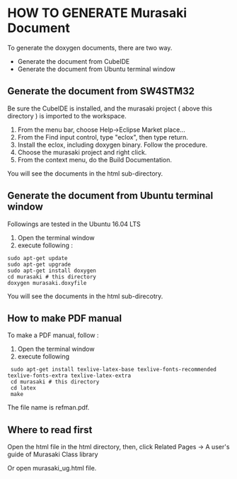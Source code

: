 # HOW TO GENERATE Murasaki Document

To generate the doxygen documents, there are two way.

- Generate the document from CubeIDE
- Generate the document from Ubuntu terminal window

## Generate the document from SW4STM32

Be sure the CubeIDE is installed, and the murasaki project ( above this
directory ) is imported to the workspace.

 1. From the menu bar, choose Help->Eclipse Market place...
 1. From the Find input control, type "eclox", then type return.
 1. Install the eclox, including doxygen binary. Follow the procedure. 
 1. Choose the murasaki project and right click.
 1. From the context menu, do the Build Documentation.

You will see the documents in the html sub-directory.

## Generate the document from Ubuntu terminal window

Followings are tested in the Ubuntu 16.04 LTS

1. Open the terminal window
1. execute following :
```
sudo apt-get update
sudo apt-get upgrade
sudo apt-get install doxygen
cd murasaki # this directory
doxygen murasaki.doxyfile
```
 You will see the documents in the html sub-direcotry.

## How to make PDF manual

To make a PDF manual, follow :

1. Open the terminal window
2. execute following
```
 sudo apt-get install texlive-latex-base texlive-fonts-recommended texlive-fonts-extra texlive-latex-extra
 cd murasaki # this directory
 cd latex
 make
```
The file name is refman.pdf.

## Where to read first

Open the html file in the html directory, then, click Related Pages
-> A user's guide of Murasaki Class library

Or open murasaki_ug.html file.
